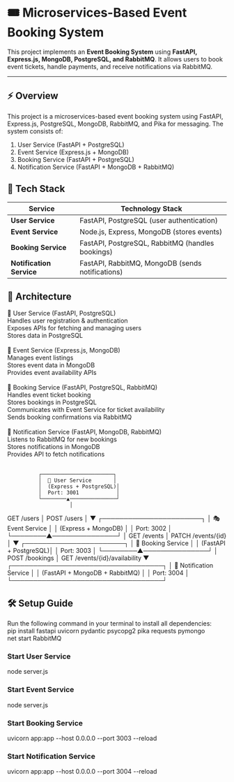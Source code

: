 # 🎟️ Microservices-Based Event Booking System

This project implements an **Event Booking System** using **FastAPI, Express.js, MongoDB, PostgreSQL, and RabbitMQ**. It allows users to book event tickets, handle payments, and receive notifications via RabbitMQ.

---

## ⚡ **Overview**
This project is a microservices-based event booking system using FastAPI, Express.js, PostgreSQL, MongoDB, RabbitMQ, and Pika for messaging. The system consists of:<br>
1. User Service (FastAPI + PostgreSQL)<br>
2. Event Service (Express.js + MongoDB)<br>
3. Booking Service (FastAPI + PostgreSQL)<br>
4. Notification Service (FastAPI + MongoDB + RabbitMQ)<br>

## 🚀 **Tech Stack**
| Service         | Technology Stack                          |
|----------------|----------------------------------|
| **User Service**  | FastAPI, PostgreSQL (user authentication) |
| **Event Service**  | Node.js, Express, MongoDB (stores events) |
| **Booking Service** | FastAPI, PostgreSQL, RabbitMQ (handles bookings) |
| **Notification Service** | FastAPI, RabbitMQ, MongoDB (sends notifications) |

## 📂 **Architecture**
🔹 User Service (FastAPI, PostgreSQL)<br>
Handles user registration & authentication<br>
Exposes APIs for fetching and managing users<br>
Stores data in PostgreSQL<br>
<br>
🔹 Event Service (Express.js, MongoDB)<br>
Manages event listings<br>
Stores event data in MongoDB<br>
Provides event availability APIs<br>
<br>
🔹 Booking Service (FastAPI, PostgreSQL, RabbitMQ)<br>
Handles event ticket booking<br>
Stores bookings in PostgreSQL<br>
Communicates with Event Service for ticket availability<br>
Sends booking confirmations via RabbitMQ<br>
<br>
🔹 Notification Service (FastAPI, MongoDB, RabbitMQ)<br>
Listens to RabbitMQ for new bookings<br>
Stores notifications in MongoDB<br>
Provides API to fetch notifications<br>
<br>

              ┌───────────────────────┐
              │  🧑 User Service       │
              │  (Express + PostgreSQL)│
              │  Port: 3001            │
              └────────▲───────────────┘
                        │
  GET /users            │
  POST /users           │
                        ▼
              ┌───────────────────────┐
              │  🎭 Event Service      │
              │  (Express + MongoDB)   │
              │  Port: 3002            │
              └────────▲───────────────┘
                        │
  GET /events           │
  PATCH /events/{id}    │
                        ▼
              ┌───────────────────────┐
              │  📅 Booking Service    │
              │  (FastAPI + PostgreSQL)│
              │  Port: 3003            │
              └────────▲───────────────┘
                        │
  POST /bookings        │
  GET /events/{id}/availability 
                        ▼
  ┌───────────────────────────────────┐
  │  📩 Notification Service           │
  │  (FastAPI + MongoDB + RabbitMQ)    │
  │  Port: 3004                        │
  └───────────────────────────────────┘



## 🛠 **Setup Guide**
Run the following command in your terminal to install all dependencies:<br>
pip install fastapi uvicorn pydantic psycopg2 pika requests pymongo<br>
net start RabbitMQ  

### Start User Service
node server.js

### Start Event Service
node server.js

### Start Booking Service
uvicorn app:app --host 0.0.0.0 --port 3003 --reload

### Start Notification Service
uvicorn app:app --host 0.0.0.0 --port 3004 --reload
